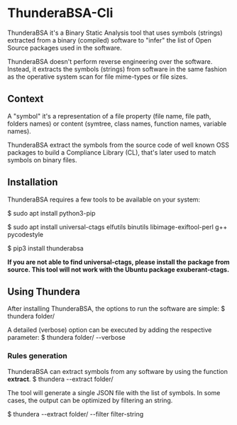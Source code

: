 # ThunderaBSA-Cli

ThunderaBSA it's a Binary Static Analysis tool that uses symbols (strings) extracted from a binary (compiled) software to "infer" the list of Open Source packages used in the software.

ThunderaBSA doesn't perform reverse engineering over the software. Instead, it extracts the symbols (strings) from software in the same fashion as the operative system scan for file mime-types or file sizes.

## Context

A "symbol" it's a representation of a file property (file name, file path, folders names) or content (symtree, class names, function names, variable names).

ThunderaBSA extract the symbols from the source code of well known OSS packages to build a Compliance Library (CL), that's later used to match symbols on binary files.

## Installation

ThunderaBSA requires a few tools to be available on your system:

$ sudo apt install python3-pip

$ sudo apt install universal-ctags elfutils binutils libimage-exiftool-perl g++ pycodestyle

$ pip3 install thunderabsa

**If you are not able to find universal-ctags, please install the package from source. This tool will not work with the Ubuntu package exuberant-ctags.**

## Using Thundera

After installing ThunderaBSA, the options to run the software are simple:
$ thundera folder/

A detailed (verbose) option can be executed by adding the respective parameter:
$ thundera folder/ --verbose

### Rules generation

ThunderaBSA can extract symbols from any software by using the function **extract**.
$ thundera --extract folder/

The tool will generate a single JSON file with the list of symbols. In some cases, the output can be optimized by filtering an string.

$ thundera --extract folder/ --filter filter-string
